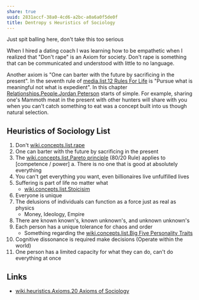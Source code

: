 ```yaml
---
share: true
uuid: 2831accf-38a0-4cd6-a2bc-a0a6a0f5de0f
title: Dentropy s Heuristics of Sociology
---
```

Just spit balling here, don't take this too serious

When I hired a dating coach I was learning how to be empathetic when I realized that "Don't rape" is an Axiom for society. Don't rape is something that can be communicated and understood with little to no language.

Another axiom is "One can barter with the future by sacrificing in the present". In the seventh rule of [media.list.12 Rules For Life](/undefined) is "Pursue what is meaningful not what is expedient". In this chapter [Relationships.People.Jordan Peterson](/undefined) starts of simple. For example, sharing one's Mammoth meat in the present with other hunters will share with you when you can't catch something to eat was a concept built into us though natural selection.
  
## Heuristics of Sociology List

1. Don't [wiki.concepts.list.rape](/995cc032-f951-4c7e-a3ac-c29ece0f9303)
1. One can barter with the future by sacrificing in the present
1. The [wiki.concepts.list.Pareto principle](/1b342931-f077-4345-bee0-5c60b93e9635) (80/20 Rule) applies to [competence / power]
   a. There is no one that is good at absolutely everything
1. You can't get everything you want, even billionaires live unfulfilled lives
1. Suffering is part of life no matter what
   * [wiki.concepts.list.Stoicisim](/ddc479cf-bb65-4db1-a95e-8fe41c91208d)
1. Everyone is unique
1. The delusions of individuals can function as a force just as real as physics
   * Money, Ideology, Empire
1. There are known known's, known unknown's, and unknown unknown's
1. Each person has a unique tolerance for chaos and order
   * Something regarding the [wiki.concepts.list.Big Five Personality Traits](/98bd1412-f674-4a4b-bb84-5bfc1b26b3c3)
1. Cognitive dissonance is required make decisions (Operate within the world)
1. One person has a limited capacity for what they can do, can't do everything at once

## Links

* [wiki.heuristics.Axioms.20 Axioms of Sociology](/undefined)